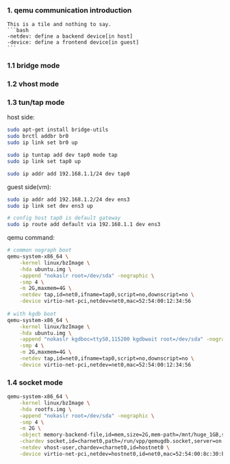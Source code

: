 ### 1. qemu communication introduction

    This is a tile and nothing to say.
    ```bash
    -netdev: define a backend device[in host]
    -device: define a frontend device[in guest]
    ```

### 1.1 bridge mode

### 1.2 vhost mode

### 1.3 tun/tap mode

host side:
```bash
sudo apt-get install bridge-utils
sudo brctl addbr br0
sudo ip link set br0 up

sudo ip tuntap add dev tap0 mode tap
sudo ip link set tap0 up

sudo ip addr add 192.168.1.1/24 dev tap0
```

guest side(vm):
```bash
sudo ip addr add 192.168.1.2/24 dev ens3
sudo ip link set dev ens3 up

# config host tap0 is default gateway
sudo ip route add default via 192.168.1.1 dev ens3
```

qemu command:
```bash
# common nograph boot
qemu-system-x86_64 \
    -kernel linux/bzImage \
    -hda ubuntu.img \
    -append "nokaslr root=/dev/sda" -nographic \
    -smp 4 \
    -m 2G,maxmem=4G \
    -netdev tap,id=net0,ifname=tap0,script=no,downscript=no \
    -device virtio-net-pci,netdev=net0,mac=52:54:00:12:34:56
    
# with kgdb boot    
qemu-system-x86_64 \
    -kernel linux/bzImage \
    -hda ubuntu.img \
    -append "nokaslr kgdboc=ttyS0,115200 kgdbwait root=/dev/sda" -nographic \
    -smp 4 \
    -m 2G,maxmem=4G \
    -netdev tap,id=net0,ifname=tap0,script=no,downscript=no \
    -device virtio-net-pci,netdev=net0,mac=52:54:00:12:34:56    
```    

### 1.4 socket mode

```bash
qemu-system-x86_64 \
    -kernel linux/bzImage \
    -hda rootfs.img \
    -append "nokaslr root=/dev/sda" -nographic \
    -smp 4 \
    -m 2G \
	-object memory-backend-file,id=mem,size=2G,mem-path=/mnt/huge_1GB,share=on \
	-chardev socket,id=charnet0,path=/run/vpp/qemugdb.socket,server=on \
	-netdev vhost-user,chardev=charnet0,id=hostnet0 \
	-device virtio-net-pci,netdev=hostnet0,id=net0,mac=52:54:00:8c:30:b7,bus=pci.0,addr=0x9
```
